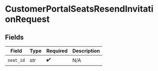 # CustomerPortalSeatsResendInvitationRequest


## Fields

| Field              | Type               | Required           | Description        |
| ------------------ | ------------------ | ------------------ | ------------------ |
| `seat_id`          | *str*              | :heavy_check_mark: | N/A                |